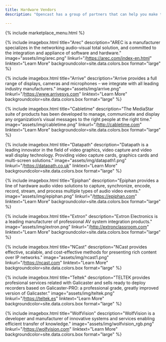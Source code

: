 ```yaml
---
title: Hardware Vendors
description: "Opencast has a group of partners that can help you make the most informed decisions when designing and deploying your custom video capture solution. We strive to build a healthy ecosystem of consultants and technology providers all of which have been vetted by the community and validated by its users."

---
```

{% include marketplace_menu.html %}


{% include imagebox.html
title="Arec"
description="AREC is a manufacturer specializes in the networking audio-visual total solution, and committed to the integration and appliance of software and hardware."
image="assets/img/arec.png"
linkurl="/https://arec.com/index-en.html"
linktext="Learn More"
backgroundcolor=site.data.colors.box
format="large"
%}

{% include imagebox.html
title="Arrive"
description="Arrive provides a full range of displays, cameras and microphones – we integrate with all leading industry manufacturers."
image="assets/img/arrive.png"
linkurl="/https://www.arrivesys.com"
linktext="Learn More"
backgroundcolor=site.data.colors.box
format="large"
%}

{% include imagebox.html
title="Cabletime"
description="The MediaStar suite of products has been developed to manage, communicate and display any organization’s visual messages to the right people at the right time."
image="assets/img/cabletime.png"
linkurl="/http://cabletime.com"
linktext="Learn More"
backgroundcolor=site.data.colors.box
format="large"
%}

{% include imagebox.html
title="Datapath"
description="Datapath is a leading innovator in the field of video graphics, video capture and video wall display technology. Providing video capture cards, graphics cards and multi-screen solutions."
image="assets/img/datapath1.png"
linkurl="/https://datapath.co.uk"
linktext="Learn More"
backgroundcolor=site.data.colors.box
format="large"
%}

{% include imagebox.html
title="Epiphan"
description="Epiphan provides a line of hardware audio video solutions to capture, synchronize, encode, record, stream, and process multiple types of audio video events."
image="assets/img/epiphan.png"
linkurl="/https://epiphan.com"
linktext="Learn More"
backgroundcolor=site.data.colors.box
format="large"
%}

{% include imagebox.html
title="Extron"
description="Extron Electronics is a leading manufacturer of professional AV system integration products."
image="assets/img/extron.png"
linkurl="/http://extronclassroom.com"
linktext="Learn More"
backgroundcolor=site.data.colors.box
format="large"
%}

{% include imagebox.html
title="NCast"
description="NCast provides effective, scalable, and cost-effective methods for presenting rich content over IP networks."
image="assets/img/ncast1.png"
linkurl="/https://ncast.com"
linktext="Learn More"
backgroundcolor=site.data.colors.box
format="large"
%}

{% include imagebox.html
title="Teltek"
description="TELTEK provides profesional services related with Galicaster and sells ready to deploy recorders based on Galicaster-PRO: a professional grade, greatly improved version of Galicaster."
image="assets/img/teltek.png"
linkurl="/https://teltek.es"
linktext="Learn More"
backgroundcolor=site.data.colors.box
format="large"
%}

{% include imagebox.html
title="WolfVision"
description="WolfVision is a developer and manufacturer of innovative systems and services enabling efficient transfer of knowledge."
image="assets/img/wolfvision_rgb.png"
linkurl="/https://wolfvision.com"
linktext="Learn More"
backgroundcolor=site.data.colors.box
format="large"
%}
